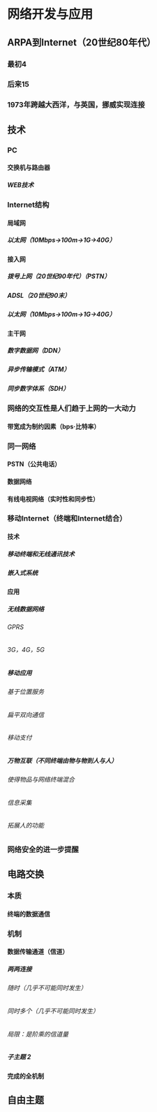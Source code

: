 
# 网络开发与应用

## ARPA到Internet（20世纪80年代）

### 最初4

### 后来15

### 1973年跨越大西洋，与英国，挪威实现连接

## 技术

### PC

#### 交换机与路由器

##### WEB技术

### Internet结构

#### 局域网

##### 以太网（10Mbps-\>100m-\>1G-\>40G）

#### 接入网

##### 拨号上网（20世纪90年代）（PSTN）

##### ADSL（20世纪90末）

##### 以太网（10Mbps-\>100m-\>1G-\>40G）

#### 主干网

##### 数字数据网（DDN）

##### 异步传输模式（ATM）

##### 同步数字体系（SDH）

### 网络的交互性是人们趋于上网的一大动力

#### 带宽成为制约因素（bps·比特率）

### 同一网络

#### PSTN（公共电话）

#### 数据网络

#### 有线电视网络（实时性和同步性）

### 移动Internet（终端和Internet结合）

#### 技术

##### 移动终端和无线通讯技术

##### 嵌入式系统

#### 应用

##### 无线数据网络

###### GPRS

###### 3G，4G，5G

##### 移动应用

###### 基于位置服务

###### 扁平双向通信

###### 移动支付

##### 万物互联（不同终端由物与物到人与人）

###### 使得物品与网络终端混合

###### 信息采集

###### 拓展人的功能

### 网络安全的进一步提醒

## 电路交换

### 本质

#### 终端的数据通信

### 机制

#### 数据传输通道（信道）

##### 两两连接

###### 随时（几乎不可能同时发生）

###### 同时多个（几乎不可能同时发生）

###### 局限：是阶乘的信道量

##### 子主题 2

#### 完成的全机制

## 自由主题

